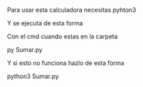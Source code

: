 Para usar esta calculadora necesitas pyhton3

Y se ejecuta de esta forma

Con el cmd cuando estas en la carpeta

py Sumar.py

Y si esto no funciona hazlo de esta forma

python3 Sumar.py
